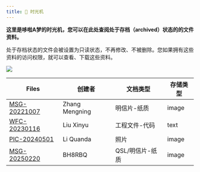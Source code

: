 ```yaml
---
title: 🔔 时光机
---
```


**这里是哆啦A梦的时光机，您可以在此处查阅处于存档（archived）状态的的文件资料。**

处于存档状态的文件会被设置为只读状态，不再修改、不被删除。您如果拥有这些资料的访问权限，就可以查看、下载这些资料。

![](https://static.cocomoe.cn/static/cocomoe/Site-background-light.webp)

| Files                                                        | 创建者         | 文档类型        | 存储类型 |
| ------------------------------------------------------------ | -------------- | --------------- | -------- |
| [MSG-20221007](https://pan.baidu.com/s/1scNtJ0m0C1ZR5oWRIfeLdw) | Zhang Mengning | 明信片-纸质     | image    |
| [WFC-20230116](https://pan.baidu.com/s/1bagJuyaRBfd4haV8dcnaGA) | Liu Xinyu      | 工程文件-代码   | text     |
| [PIC-20240501](https://pan.baidu.com/s/1yuu8G7AYMQX_9xV6JIpafA) | Li Quanda      | 照片            | image    |
| [MSG-20250220](https://pan.baidu.com/s/1Dio7w8N7cXvpKVoBjlK6Yg?pwd=6i72) | BH8RBQ         | QSL/明信片-纸质 | image    |

